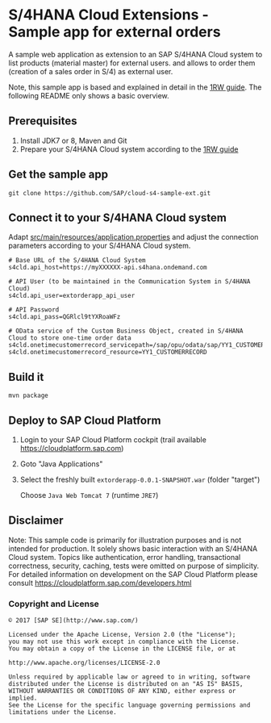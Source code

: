# S/4HANA Cloud Extensions - Sample app for external orders
A sample web application as extension to an SAP S/4HANA Cloud system to list products (material master) for external users. and allows to order them (creation of a sales order in S/4) as external user.

Note, this sample app is based and explained in detail in the [1RW guide](https://rapid.sap.com/bp/#/browse/scopeitems/1RW). The following README only shows a basic overview.  


Prerequisites
-------------
1. Install JDK7 or 8, Maven and Git  
2. Prepare your S/4HANA Cloud system according to the [1RW guide](https://rapid.sap.com/bp/#/browse/scopeitems/1RW)


Get the sample app
------------------

```
git clone https://github.com/SAP/cloud-s4-sample-ext.git  
```


Connect it to your S/4HANA Cloud system
---------------------------------------
Adapt [src/main/resources/application.properties](src/main/resources/application.properties) and adjust the connection parameters according to your S/4HANA Cloud system. 


```      
# Base URL of the S/4HANA Cloud System
s4cld.api_host=https://myXXXXXX-api.s4hana.ondemand.com
    
# API User (to be maintained in the Communication System in S/4HANA Cloud)
s4cld.api_user=extorderapp_api_user
    
# API Password 
s4cld.api_pass=QGRlcl9tYXRoaWFz
    
# OData service of the Custom Business Object, created in S/4HANA Cloud to store one-time order data  
s4cld.onetimecustomerrecord_servicepath=/sap/opu/odata/sap/YY1_CUSTOMERRECORD_CDS
s4cld.onetimecustomerrecord_resource=YY1_CUSTOMERRECORD
```


Build it
--------

```
mvn package
```


Deploy to SAP Cloud Platform
----------------------------
1. Login to your SAP Cloud Platform cockpit (trail available https://cloudplatform.sap.com)
2. Goto "Java Applications"
3. Select the freshly built `extorderapp-0.0.1-SNAPSHOT.war` (folder "target")
  
   Choose `Java Web Tomcat 7` (runtime `JRE7`) 


Disclaimer
----------
Note: This sample code is primarily for illustration purposes and is not intended for production. It solely shows basic interaction with an S/4HANA Cloud system. Topics like authentication, error handling, transactional correctness, security, caching, tests were omitted on purpose of simplicity. For detailed information on development on the SAP Cloud Platform please consult https://cloudplatform.sap.com/developers.html  



### Copyright and License

```
© 2017 [SAP SE](http://www.sap.com/)

Licensed under the Apache License, Version 2.0 (the "License"); 
you may not use this work except in compliance with the License. 
You may obtain a copy of the License in the LICENSE file, or at 

http://www.apache.org/licenses/LICENSE-2.0 

Unless required by applicable law or agreed to in writing, software 
distributed under the License is distributed on an "AS IS" BASIS, 
WITHOUT WARRANTIES OR CONDITIONS OF ANY KIND, either express or implied. 
See the License for the specific language governing permissions and 
limitations under the License.
